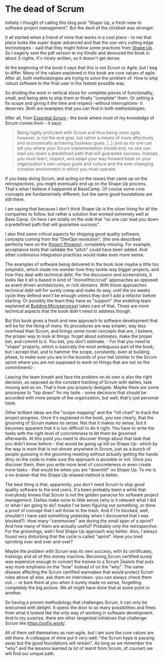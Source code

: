 # The dead of Scrum

Initially I thought of calling this blog post "Shape Up, a fresh view to software project management". But the devil
of the clickbait was stronger.

It all started when a friend of mine that works in a cool place - to me that place looks like super duper advanced and that the use very cutting edge technologies - said
that they might follow some practices from [Shape Up](https://basecamp.com/shapeup). So I eagerly sent the pdf version
to my Kindle and devoured the book in about 3 nights. It's nicely written, so it doesn't get dense.

At the beginning of the book it says that this is not Scrum or Agile, but I beg to differ. Many of the values explained
in this book are core values of agile. After all, both methodologies are trying to solve the problem of: 
How to ship robust software to the final user in the fastest possible way.

So dividing the work in vertical slices for complete pieces of functionality, small, and being able to ship them or finally
"complete" them. Or setting a fix scope and giving it the time and respect -without interruptions- it deserves. Both
are examples that you can find in both methodologies.

After all, from [Essential Scrum ](https://www.amazon.com/gp/product/B008NAKA5O/ref=kinw_myk_ro_title) - the book where
most of my knowledge of Scrum comes from - it says:
> Being highly proficient with Scrum and thus being more agile, however, is not the end goal, but rather a means of
> more effectively and economically achieving business goals. [..]
> Just as no one can tell you where your Scrum implementation should end, no one can lead you down a predefined
> path that will guarantee success. Instead, you must learn, inspect, and adapt your way forward base on your organization's
> own unique goals and culture and the ever-changing complex environment in which you must operate.

If you keep doing Scrum, and acting on the issues that came up on the retrospectives, you might eventually
end up on the Shape Up process. That's what I believe it happened at BaseCamp. Of course some core concepts
are fundamentally different, but the same good foundations are still there.

I am saying that because I don't think Shape Up is the silver lining for all the companies to follow, but rather a 
solution that worked extremely well at Base Camp. On here I am totally on the side that "no one can lead you down
a predefined path that will guarantee success".

I also find some critical aspects for shipping good quality software, concepts coming from the "DevOps revolution",
(the one described perfectly here on the [Project Phoenix](https://www.amazon.com/gp/product/B078Y98RG8/ref=kinw_myk_ro_title)),
completely missing. For example, acceptance tests that validate the "pitch" could have been added. And other continuous
integration practices would make even more sense. 

The examples of software being delivered in the book look maybe a little too simplistic, which made me wonder how they
tackle way bigger projects, and how they deal with technical debt. Per the discussion and screenshots, it looks like
it all is based in kind of "monolithic/crud" approaches as opposed as event driven architectures, or rich domains. With
those approaches technical debt will for surely creep and make its way, until the six weeks cycle they defend won't be 
enough unless they don't add a refactor before starting. Or possibly the team they have as "support" (the enabling team
explained at [Building Microservices](https://www.amazon.com/gp/product/B09B5L4NVT/ref=kinw_myk_ro_title)) takes care of that.
Those are more technical aspects that the book didn't need to address though.

But this book gives a fresh and new approach to software development that will be for the liking of many. Its procedures are way simpler, way
less overhead than Scrum, and brings some novel concepts that are, I believe, the proper way to look at things: forget about estimates,
make the proper bet, and commit to it. You bet, you don't estimate. - For that you need to "shape" properly, which is
basically the most ambiguous part of the book, but I accept that, and to hammer the scope, constantly, even at building
phase, to make sure you are in the bounds of your bet (similar to the Scrum sprint where you are not supposed to work
on things that are not on the commitment)-.

Leaving the team breath and face the problem on its own is also the right decision, as opposed as the constant tracking
of Scrum with dailies, task moving and so on. That's how you properly delegate. Maybe there are some processes to "top
down" for my taste - some decisions that should be accorded with more people of the organization, but well, that's just personal taste.

Other brilliant ideas are the "scope mapping" and the "hill chart" to track the project progress. Once it's explained
in the book, you see clearly, that the grooming of Scrum makes no sense. Not that it makes no sense, but it becomes
apparent that it is too difficult to do it right. You have to write the tasks with the right level of concreteness to let them
be groomed afterwards. At this point you need to discover things about that task
that you didn't know before - that would be going up hill on Shape Up-  which by the way is work that is not shown anywhere
in Scrum, just as a bunch of people guessing in the grooming meeting without actually getting the hands dirty on the code
to make sure the approach is possible or not. Once you discover them, then you write more level of concreteness or even
create more tasks - that would be when you are "downhill" on Shape Up. To me is a no-brainer that the Shape Up
relaxed method is better.

The best thing is that, apparently, you don't need Scrum to ship good quality software to the end users. It's been probably
been a while that everybody knows that Scrum is not the golden panacea for software project management. Dailies make
none to little sense (why is it relevant what I did or what I am going to do? maybe I've been figuring out something,
or done a proof of concept that I will throw to the trash. And if I'm blocked, well, shouldn't I have said something
yesterday when I discovered that I was blocked?). How many "ceremonies" are during the small span of a sprint? And
how many of them are actually useful? Probably only the retrospective. For the groomings, well I find Shape Up approach way better. Also, I always found very disturbing that
the cycle is called "sprint". Have you tried sprinting over and over and over?

Maybe the problem with Scrum was its own success, with its certificates, trainings and all of this money machine. Becoming
Scrum certified surely was expensive enough to convert the trainee to a Scrum Zealots that puts way more
emphasis on the "how" instead of on the "why". The same disease affecting the Scrum certified wannabes that would protect
Scrum rules above all else, ask them on interviews -you can always check them out...- 
or bark them at you when it surely made no sense, forgetting completely the big picture. We all might have done that
at some point or another.

So having a proven methodology that challenges Scrum, it can only be welcomed with delight. It opens the door to
so many possibilities and frees from what it looked like the only way of working in software development. And to my surprise, there
are other tangential initiatives that challenge Scrum like https://unfix.work/. 

All of them sell themselves as non-agile, but I am sure the core values are still there. A colleague of mine 
put it very well: "the Scrum hype is passing away but the good foundations will remain". As long as we remember
the "why" and the lessons learned (a lot of learnt from Scrum, of course!) we will find our unique path.
